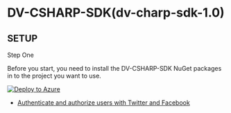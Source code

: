 
DV-CSHARP-SDK(dv-charp-sdk-1.0)
=============================================

SETUP
--------------------------

Step One

Before you start, you need to install the DV-CSHARP-SDK NuGet packages in to the project you want to use.

[![Deploy to Azure](http://azuredeploy.net/deploybutton.png)](https://azuredeploy.net/)

-   [Authenticate and authorize users with Twitter and Facebook](https://github.com/Microsoft/XamarinAzure_ShoppingDemoApp/wiki/Authentication-Authorization)



